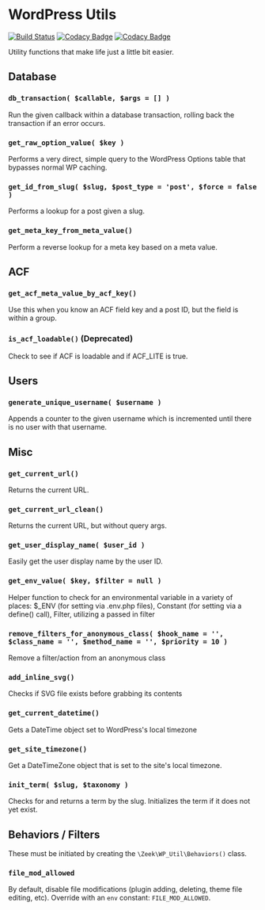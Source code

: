 # WordPress Utils
[![Build Status](https://travis-ci.com/ZeekInteractive/wp-utils.svg?token=G7VpgBxZppY89CGiy3Pn&branch=develop)](https://travis-ci.com/ZeekInteractive/wp-utils)
[![Codacy Badge](https://api.codacy.com/project/badge/Grade/0cea33cc3eb4454ab05b31bf87a721d8)](https://www.codacy.com?utm_source=github.com&amp;utm_medium=referral&amp;utm_content=ZeekInteractive/wp-utils&amp;utm_campaign=Badge_Grade)
[![Codacy Badge](https://api.codacy.com/project/badge/Coverage/0cea33cc3eb4454ab05b31bf87a721d8)](https://www.codacy.com?utm_source=github.com&utm_medium=referral&utm_content=ZeekInteractive/wp-utils&utm_campaign=Badge_Coverage)

Utility functions that make life just a little bit easier.

## Database

### `db_transaction( $callable, $args = [] )`
Run the given callback within a database transaction, rolling back the transaction if an error occurs.

### `get_raw_option_value( $key )`
Performs a very direct, simple query to the WordPress Options table that bypasses normal WP caching.

### `get_id_from_slug( $slug, $post_type = 'post', $force = false )`
Performs a lookup for a post given a slug.

### `get_meta_key_from_meta_value()`
Perform a reverse lookup for a meta key based on a meta value.

## ACF

### `get_acf_meta_value_by_acf_key()`
Use this when you know an ACF field key and a post ID, but the field is within a group.

### `is_acf_loadable()` (Deprecated)
Check to see if ACF is loadable and if ACF_LITE is true.

## Users

### `generate_unique_username( $username )`
Appends a counter to the given username which is incremented until there is no user with that username.

## Misc

### `get_current_url()`
Returns the current URL.

### `get_current_url_clean()`
Returns the current URL, but without query args.

### `get_user_display_name( $user_id )`
Easily get the user display name by the user ID.

### `get_env_value( $key, $filter = null )`
Helper function to check for an environmental variable in a variety of places: $_ENV (for setting via .env.php files), Constant (for setting via a define() call), Filter, utilizing a passed in filter

### `remove_filters_for_anonymous_class( $hook_name = '', $class_name = '', $method_name = '', $priority = 10 )`
Remove a filter/action from an anonymous class

### `add_inline_svg()`
Checks if SVG file exists before grabbing its contents

### `get_current_datetime()`
Gets a DateTime object set to WordPress's local timezone

### `get_site_timezone()`
Get a DateTimeZone object that is set to the site's local timezone.

### `init_term( $slug, $taxonomy )`
Checks for and returns a term by the slug. Initializes the term if it does not yet exist.

## Behaviors / Filters

These must be initiated by creating the `\Zeek\WP_Util\Behaviors()` class.

### `file_mod_allowed`
By default, disable file modifications (plugin adding, deleting, theme file editing, etc). Override with an `env` constant: `FILE_MOD_ALLOWED`.